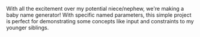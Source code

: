 With all the excitement over my potential niece/nephew, we're making a baby name generator!
With specific named parameters, this simple project is perfect for demonstrating some concepts like input and constraints to my younger siblings.